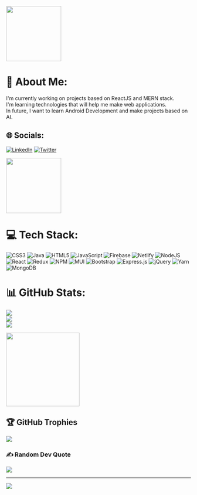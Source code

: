 
<img src=https://media.giphy.com/media/NgurY1o4z080Jfoyzw/giphy.gif width='150' />


# 💫 About Me:
I'm currently working on projects based on ReactJS and MERN stack.<br>I'm learning technologies that will help me make web applications.<br>In future, I want to learn Android Development and make projects based on AI.<br>


## 🌐 Socials:
[![LinkedIn](https://img.shields.io/badge/LinkedIn-%230077B5.svg?logo=linkedin&logoColor=white)](https://linkedin.com/in/https://www.linkedin.com/in/shreya-chakraborty-718551212/) [![Twitter](https://img.shields.io/badge/Twitter-%231DA1F2.svg?logo=Twitter&logoColor=white)](https://twitter.com/@Shreya_1315) 


<img src=https://media.giphy.com/media/afn6ts3eRHxQ5pZtZ9/giphy.gif width='150' />

# 💻 Tech Stack:
![CSS3](https://img.shields.io/badge/css3-%231572B6.svg?style=for-the-badge&logo=css3&logoColor=white) ![Java](https://img.shields.io/badge/java-%23ED8B00.svg?style=for-the-badge&logo=java&logoColor=white) ![HTML5](https://img.shields.io/badge/html5-%23E34F26.svg?style=for-the-badge&logo=html5&logoColor=white) ![JavaScript](https://img.shields.io/badge/javascript-%23323330.svg?style=for-the-badge&logo=javascript&logoColor=%23F7DF1E) ![Firebase](https://img.shields.io/badge/firebase-%23039BE5.svg?style=for-the-badge&logo=firebase) ![Netlify](https://img.shields.io/badge/netlify-%23000000.svg?style=for-the-badge&logo=netlify&logoColor=#00C7B7) ![NodeJS](https://img.shields.io/badge/node.js-6DA55F?style=for-the-badge&logo=node.js&logoColor=white) ![React](https://img.shields.io/badge/react-%2320232a.svg?style=for-the-badge&logo=react&logoColor=%2361DAFB) ![Redux](https://img.shields.io/badge/redux-%23593d88.svg?style=for-the-badge&logo=redux&logoColor=white) ![NPM](https://img.shields.io/badge/NPM-%23000000.svg?style=for-the-badge&logo=npm&logoColor=white) ![MUI](https://img.shields.io/badge/MUI-%230081CB.svg?style=for-the-badge&logo=material-ui&logoColor=white) ![Bootstrap](https://img.shields.io/badge/bootstrap-%23563D7C.svg?style=for-the-badge&logo=bootstrap&logoColor=white) ![Express.js](https://img.shields.io/badge/express.js-%23404d59.svg?style=for-the-badge&logo=express&logoColor=%2361DAFB) ![jQuery](https://img.shields.io/badge/jquery-%230769AD.svg?style=for-the-badge&logo=jquery&logoColor=white) ![Yarn](https://img.shields.io/badge/yarn-%232C8EBB.svg?style=for-the-badge&logo=yarn&logoColor=white) ![MongoDB](https://img.shields.io/badge/MongoDB-%234ea94b.svg?style=for-the-badge&logo=mongodb&logoColor=white)
# 📊 GitHub Stats:
![](https://github-readme-stats.vercel.app/api?username=ShreyaChakraborty18&theme=dark&hide_border=false&include_all_commits=true&count_private=true)<br/>
![](https://github-readme-streak-stats.herokuapp.com/?user=ShreyaChakraborty18&theme=dark&hide_border=false)<br/>
![](https://github-readme-stats.vercel.app/api/top-langs/?username=ShreyaChakraborty18&theme=dark&hide_border=false&include_all_commits=true&count_private=true&layout=compact)

<img src=https://media.giphy.com/media/QpyF0jsO26GWKTWctv/giphy.gif width='200' />

## 🏆 GitHub Trophies
![](https://github-profile-trophy.vercel.app/?username=ShreyaChakraborty18&theme=radical&no-frame=false&no-bg=false&margin-w=4)

### ✍️ Random Dev Quote
![](https://quotes-github-readme.vercel.app/api?type=horizontal&theme=radical)

---
[![](https://visitcount.itsvg.in/api?id=ShreyaChakraborty18&icon=0&color=0)](https://visitcount.itsvg.in)

<!-- Proudly created with GPRM ( https://gprm.itsvg.in ) -->
